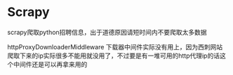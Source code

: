 # Scrapy
scrapy爬取python招聘信息，出于道德原因请短时间内不要爬取太多数据

httpProxyDownloaderMiddleware 下载器中间件实际没有用上，因为西刺网站爬取下来的ip实际很多不能用就没用了，不过要是有一堆可用的http代理ip的话这个中间件还是可以再拿来用的
